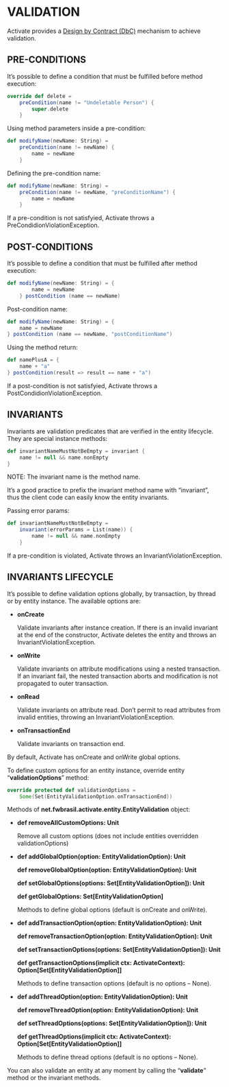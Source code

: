 # VALIDATION #
Activate provides a [Design by Contract (DbC)](http://en.wikipedia.org/wiki/Design_by_contract) mechanism to achieve validation.


## PRE-CONDITIONS ##
It’s possible to define a condition that must be fulfilled before method execution:

``` scala
override def delete =
    preCondition(name != "Undeletable Person") {
        super.delete
    }
```
Using method parameters inside a pre-condition:

``` scala
def modifyName(newName: String) =
    preCondition(name != newName) {
        name = newName
    }
```
Defining the pre-condition name:

``` scala
def modifyName(newName: String) =
    preCondition(name != newName, "preConditionName") {
        name = newName
    }
```
If a pre-condition is not satisfyied, Activate throws a PreCondidionViolationException.


## POST-CONDITIONS ##
It’s possible to define a condition that must be fulfilled after method execution:

``` scala
def modifyName(newName: String) = {
        name = newName
    } postCondition (name == newName)
```
Post-condition name:

``` scala
def modifyName(newName: String) = {
    name = newName
} postCondition (name == newName, "postConditionName")
```
Using the method return:

``` scala
def namePlusA = {
    name + "a"
} postCondition(result => result == name + "a")
```
If a post-condition is not satisfyied, Activate throws a PostCondidionViolationException.


## INVARIANTS ##
Invariants are validation predicates that are verified in the entity lifecycle. They are special instance methods:

``` scala
def invariantNameMustNotBeEmpty = invariant {
    name != null && name.nonEmpty
}
```
NOTE: The invariant name is the method name.

It’s a good practice to prefix the invariant method name with “invariant”, thus the client code can easily know the entity invariants.

Passing error params:

``` scala
def invariantNameMustNotBeEmpty =
    invariant(errorParams = List(name)) {
        name != null && name.nonEmpty
    }
```
If a pre-condition is violated, Activate throws an InvariantViolationException.


## INVARIANTS LIFECYCLE ##
It’s possible to define validation options globally, by transaction, by thread or by entity instance. The available options are:

- **onCreate**

	Validate invariants after instance creation. If there is an invalid invariant at the end of the constructor, Activate deletes the entity and throws an InvariantViolationException.

- **onWrite**

	Validate invariants on attribute modifications using a nested transaction. If an invariant fail, the nested transaction aborts and modification is not propagated to outer transaction.

- **onRead**

	Validate invariants on attribute read. Don’t permit to read attributes from invalid entities, throwing an InvariantViolationException.

- **onTransactionEnd**

	Validate invariants on transaction end.

By default, Activate has onCreate and onWrite global options.

To define custom options for an entity instance, override entity “**validationOptions**” method:

``` scala
override protected def validationOptions =
    Some(Set(EntityValidationOption.onTransactionEnd))
```

Methods of **net.fwbrasil.activate.entity.EntityValidation** object:

- **def removeAllCustomOptions: Unit**

	Remove all custom options (does not include entities overridden validationOptions)

- **def addGlobalOption(option: EntityValidationOption): Unit**

	**def removeGlobalOption(option: EntityValidationOption): Unit**

	**def setGlobalOptions(options: Set[EntityValidationOption]): Unit**

	**def getGlobalOptions: Set[EntityValidationOption]**

	Methods to define global options (default is onCreate and onWrite).

- **def addTransactionOption(option: EntityValidationOption): Unit**

	**def removeTransactionOption(option: EntityValidationOption): Unit**

	**def setTransactionOptions(options: Set[EntityValidationOption]): Unit**

	**def getTransactionOptions(implicit ctx: ActivateContext): Option[Set[EntityValidationOption]]**

	Methods to define transaction options (default is no options – None).

- **def addThreadOption(option: EntityValidationOption): Unit**

	**def removeThreadOption(option: EntityValidationOption): Unit**

	**def setThreadOptions(options: Set[EntityValidationOption]): Unit**

	**def getThreadOptions(implicit ctx: ActivateContext): Option[Set[EntityValidationOption]]**

	Methods to define thread options (default is no options – None).

You can also validate an entity at any moment by calling the “**validate**” method or the invariant methods.
